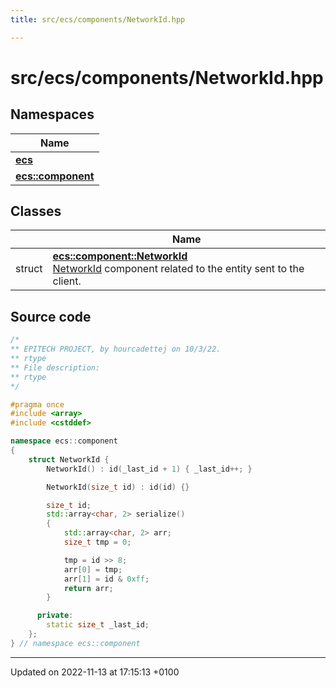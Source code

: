 ```yaml
---
title: src/ecs/components/NetworkId.hpp

---
```


# src/ecs/components/NetworkId.hpp



## Namespaces

| Name           |
| -------------- |
| **[ecs](Namespaces/namespaceecs.md)**  |
| **[ecs::component](Namespaces/namespaceecs_1_1component.md)**  |

## Classes

|                | Name           |
| -------------- | -------------- |
| struct | **[ecs::component::NetworkId](Classes/structecs_1_1component_1_1_network_id.md)** <br>[NetworkId]() component related to the entity sent to the client.  |




## Source code

```cpp
/*
** EPITECH PROJECT, by hourcadettej on 10/3/22.
** rtype
** File description:
** rtype
*/

#pragma once
#include <array>
#include <cstddef>

namespace ecs::component
{
    struct NetworkId {
        NetworkId() : id(_last_id + 1) { _last_id++; }

        NetworkId(size_t id) : id(id) {}

        size_t id;
        std::array<char, 2> serialize()
        {
            std::array<char, 2> arr;
            size_t tmp = 0;

            tmp = id >> 8;
            arr[0] = tmp;
            arr[1] = id & 0xff;
            return arr;
        }

      private:
        static size_t _last_id;
    };
} // namespace ecs::component
```


-------------------------------

Updated on 2022-11-13 at 17:15:13 +0100
